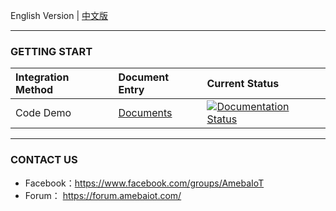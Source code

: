 English Version | [中文版](./README.zh.md)

---
### GETTING START

|Integration Method|Document Entry|Current Status|
|:----|:-----|:-----|
|Code Demo |[Documents](https://rtd-test-en.readthedocs.io/en/latest/) |[![Documentation Status](https://readthedocs.org/projects/code-blocks-en/badge/?version=latest)](https://readthedocs.org/projects/rtd-test-en/)|

---
### CONTACT US

- Facebook：https://www.facebook.com/groups/AmebaIoT
- Forum：   https://forum.amebaiot.com/ 
